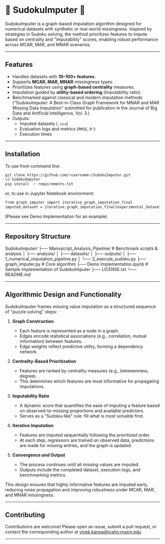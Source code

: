 # 🧩 SudokuImputer 🧩

SudokuImputer is a graph-based imputation algorithm designed for numerical datasets with synthetic or real-world missingness. Inspired by strategies in Sudoku solving, the method prioritizes features to impute based on centrality and "imputability" scores, enabling robust performance across MCAR, MAR, and MNAR scenarios.

---

## Features
- Handles datasets with **10–100+ features**.
- Supports **MCAR, MAR, MNAR** missingness types.
- Prioritizes features using **graph-based centrality** measures.
- Imputation guided by **utility-based ordering** (imputability ratio).
- Benchmarked against classical and modern imputation methods ("SudokuImputer: A Best-in-Class Graph Framework for MNAR and MAR Missing Data Imputation" submitted for publication in the Journal of Big Data and Artificial Intelligence, Vol. 3.)
- Outputs:
  - Imputed datasets (`.csv`)
  - Evaluation logs and metrics (`RMSE`, `R²`)
  - Execution times

---
## Installation

To use from command line:
```bash
git clone https://github.com/<username>/SudokuImputer.git
cd SudokuImputer
pip install -r requirements.txt
```

or, to use in Jupyter Notebook environment:
```bash
from graph_imputer import iterative_graph_imputation_final
imputed_dataset = iterative_graph_imputation_final(experimental_dataset, [hyperparams]...)
```
(Please see Demo Implementation for an example)

---
## Repository Structure

SudokuImputer/
├── Manuscript_Analysis_Pipeline/            # Benchmark scripts & analysis
│   ├── analysis/
│   ├── datasets/
│   ├── outputs/
│   ├── 1_numerical_imputation_pipeline.py
│   └── 2_execute_sudoku.py
├── graph_imputer.py                         # Core algorithm
├── Demo Implementation.ipynb                # Sample implementation of SudokuImputer
├── LICENSE.txt
└── README.md

---
## Algorithmic Design and Functionality

SudokuImputer frames missing value imputation as a structured sequence of "puzzle solving" steps:

1. **Graph Construction**  
   - Each feature is represented as a node in a graph.  
   - Edges encode statistical associations (e.g., correlation, mutual information) between features.  
   - Edge weights reflect predictive utility, forming a dependency network.

2. **Centrality-Based Prioritization**  
   - Features are ranked by centrality measures (e.g., betweenness, degree).  
   - This determines which features are most informative for propagating imputations.  

3. **Imputability Ratio**  
   - A dynamic score that quantifies the ease of imputing a feature based on observed-to-missing proportions and available predictors.  
   - Serves as a "Sudoku-like" rule: fill what is most solvable first.  

4. **Iterative Imputation**  
   - Features are imputed sequentially following the prioritized order.  
   - At each step, regressors are trained on observed data, predictions are made for missing entries, and the graph is updated.  

5. **Convergence and Output**  
   - The process continues until all missing values are imputed.  
   - Outputs include the completed dataset, execution logs, and benchmarking metrics.  

This design ensures that highly informative features are imputed early, reducing noise propagation and improving robustness under MCAR, MAR, and MNAR missingness.

---
## Contributing

Contributions are welcome! Please open an issue, submit a pull request, or contact the corresponding author at vivek.kanpa@icahn.mssm.edu

---
